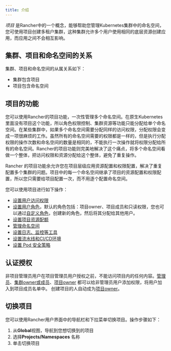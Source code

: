 ```yaml
---
title: 介绍
---
```


_项目_ 是Rancher中的一个概念，能够帮助您管理Kubernetes集群中的命名空间，您可使用项目创建多租户集群，这种集群允许多个用户使用相同的底层资源创建应用，而应用之间不会相互影响。

## 集群、项目和命名空间的关系

集群、项目和命名空间的从属关系如下：

* 集群包含项目
* 项目包含命名空间

## 项目的功能

您可以使用Rancher的项目功能，一次性管理多个命名空间。在原生Kubernetes里面没有项目这个功能，所以角色权限控制、集群资源等功能只能分配给单个命名空间。在某些集群中，如果多个命名空间需要分配同样的访问权限，分配权限会变成一项很麻烦的工作。虽然所有的命名空间需要的权限都是一样的，但是执行分配权限的操作次数和命名空间的数量是相同的，不能执行一次操作就将权限分配给所有的命名空间。Rancher的项目功能则完美地解决了这个痛点，将多个命名空间看做一个整体，把访问权限和资源分配给这个整体，避免了重复操作。

Rancher 的项目功能余允许您在项目层级应用资源配置和权限配置，解决了重复配置多个集群的问题。项目中的每一个命名空间继承了项目的资源配置和权限配置，所以您只需要给项目配置一次，而不用逐个配置命名空间。

您可以使用项目进行如下操作：

* [设置用户访问权限](/docs/project-admin/project-members/_index)
* [设置用户角色](/docs/admin-settings/rbac/cluster-project-roles/_index#project-roles)，默认的角色包括：项目owner、项目成员和只读权限，您也可以通过[自定义角色](/docs/admin-settings/rbac/default-custom-roles/_index)，创建新的角色，然后将其分配给其他用户。
* [设置项目资源配额](/docs/project-admin/resource-quotas/_index) 
* [管理命名空间](/docs/project-admin/namespaces/_index)
* [设置日志、监控等工具](/docs/project-admin/tools/_index) 
* [设置流水线和CI/CD环境](/docs/project-admin/pipelines/_index) 
* [设置 Pod 安全策略](/docs/project-admin/pod-security-policies/_index) 

## 认证授权

非项目管理员用户在项目管理员用户授权之前，不能访问项目内的任何内容。[管理员](/docs/admin-settings/rbac/global-permissions/_index)、[集群owner或成员](/docs/admin-settings/rbac/cluster-project-roles/_index#cluster-roles)、[项目owner](/docs/admin-settings/rbac/cluster-project-roles/_index#project-roles) 都可以给非管理员用户添加权限，将用户加入到项目成员名单中。
创建项目的人自动成为[项目owner](/docs/admin-settings/rbac/cluster-project-roles/_index#project-roles)。

## 切换项目

您可以使用Rancher用户界面中的导航栏和下拉菜单切换项目。操作步骤如下：

1. 从**Global**视图，导航到您想切换到的项目
2. 选择**Projects/Namespaces** 名称
3. 单击切换项目

